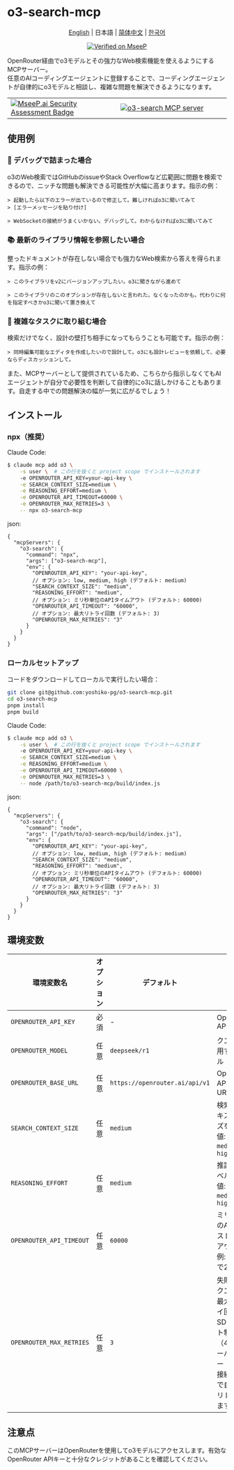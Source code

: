 # o3-search-mcp

<div align="center">
  <p><a href="./README.md">English</a> | 日本語 | <a href="./README.zh.md">简体中文</a> | <a href="./README.ko.md">한국어</a></p>

[![Verified on MseeP](https://mseep.ai/badge.svg)](https://mseep.ai/app/810f04ea-e685-4840-ae20-6a70deb7407a)

</div>


OpenRouter経由でo3モデルとその強力なWeb検索機能を使えるようにするMCPサーバー。  
任意のAIコーディングエージェントに登録することで、コーディングエージェントが自律的にo3モデルと相談し、複雑な問題を解決できるようになります。

<table>
	<tr>
		<td width="50%">
			<a href="https://mseep.ai/app/yoshiko-pg-o3-search-mcp">
<img src="https://mseep.net/pr/yoshiko-pg-o3-search-mcp-badge.png" alt="MseeP.ai Security Assessment Badge" />
</a>
		</td>
		<td width="50%">
			<a href="https://glama.ai/mcp/servers/@yoshiko-pg/o3-search-mcp">
  <img src="https://glama.ai/mcp/servers/@yoshiko-pg/o3-search-mcp/badge" alt="o3-search MCP server" />
</a>
		</td>
	</tr>
</table>

## 使用例

### 🐛 デバッグで詰まった場合

o3のWeb検索ではGitHubのissueやStack Overflowなど広範囲に問題を検索できるので、ニッチな問題も解決できる可能性が大幅に高まります。指示の例：

```
> 起動したら以下のエラーが出ているので修正して。難しければo3に聞いてみて
> [エラーメッセージを貼り付け]
```
```
> WebSocketの接続がうまくいかない。デバッグして。わからなければo3に聞いてみて
```

### 📚 最新のライブラリ情報を参照したい場合

整ったドキュメントが存在しない場合でも強力なWeb検索から答えを得られます。指示の例：

```
> このライブラリをv2にバージョンアップしたい。o3に聞きながら進めて
```

```
> このライブラリのこのオプションが存在しないと言われた。なくなったのかも。代わりに何を指定すべきかo3に聞いて置き換えて
```

### 🧩 複雑なタスクに取り組む場合

検索だけでなく、設計の壁打ち相手になってもらうことも可能です。指示の例：

```
> 同時編集可能なエディタを作成したいので設計して。o3にも設計レビューを依頼して、必要ならディスカッションして。
```

また、MCPサーバーとして提供されているため、こちらから指示しなくてもAIエージェントが自分で必要性を判断して自律的にo3に話しかけることもあります。自走する中での問題解決の幅が一気に広がるでしょう！

## インストール

### npx（推奨）

Claude Code:

```sh
$ claude mcp add o3 \
	-s user \  # この行を抜くと project scope でインストールされます
	-e OPENROUTER_API_KEY=your-api-key \
	-e SEARCH_CONTEXT_SIZE=medium \
	-e REASONING_EFFORT=medium \
	-e OPENROUTER_API_TIMEOUT=60000 \
	-e OPENROUTER_MAX_RETRIES=3 \
	-- npx o3-search-mcp
```

json:

```jsonc
{
  "mcpServers": {
    "o3-search": {
      "command": "npx",
      "args": ["o3-search-mcp"],
      "env": {
        "OPENROUTER_API_KEY": "your-api-key",
        // オプション: low, medium, high (デフォルト: medium)
        "SEARCH_CONTEXT_SIZE": "medium",
        "REASONING_EFFORT": "medium",
        // オプション: ミリ秒単位のAPIタイムアウト (デフォルト: 60000)
        "OPENROUTER_API_TIMEOUT": "60000",
        // オプション: 最大リトライ回数 (デフォルト: 3)
        "OPENROUTER_MAX_RETRIES": "3"
      }
    }
  }
}
```

### ローカルセットアップ

コードをダウンロードしてローカルで実行したい場合：

```bash
git clone git@github.com:yoshiko-pg/o3-search-mcp.git
cd o3-search-mcp
pnpm install
pnpm build
```

Claude Code:

```sh
$ claude mcp add o3 \
	-s user \  # この行を抜くと project scope でインストールされます
	-e OPENROUTER_API_KEY=your-api-key \
	-e SEARCH_CONTEXT_SIZE=medium \
	-e REASONING_EFFORT=medium \
	-e OPENROUTER_API_TIMEOUT=60000 \
	-e OPENROUTER_MAX_RETRIES=3 \
	-- node /path/to/o3-search-mcp/build/index.js
```

json:

```jsonc
{
  "mcpServers": {
    "o3-search": {
      "command": "node",
      "args": ["/path/to/o3-search-mcp/build/index.js"],
      "env": {
        "OPENROUTER_API_KEY": "your-api-key",
        // オプション: low, medium, high (デフォルト: medium)
        "SEARCH_CONTEXT_SIZE": "medium",
        "REASONING_EFFORT": "medium",
        // オプション: ミリ秒単位のAPIタイムアウト (デフォルト: 60000)
        "OPENROUTER_API_TIMEOUT": "60000",
        // オプション: 最大リトライ回数 (デフォルト: 3)
        "OPENROUTER_MAX_RETRIES": "3"
      }
    }
  }
}
```

## 環境変数

| 環境変数名 | オプション | デフォルト | 説明 |
| --- | --- | --- | --- |
| `OPENROUTER_API_KEY` | 必須 | - | OpenRouter API Key |
| `OPENROUTER_MODEL` | 任意 | `deepseek/r1` | クエリに使用するモデル |
| `OPENROUTER_BASE_URL` | 任意 | `https://openrouter.ai/api/v1` | OpenRouter APIベースURL |
| `SEARCH_CONTEXT_SIZE` | 任意 | `medium` | 検索コンテキストサイズを制御<br>値: `low`, `medium`, `high` |
| `REASONING_EFFORT` | 任意 | `medium` | 推論努力レベルを制御<br>値: `low`, `medium`, `high` |
| `OPENROUTER_API_TIMEOUT` | 任意 | `60000` | ミリ秒単位のAPIリクエストタイムアウト<br>例: `120000` で2分 |
| `OPENROUTER_MAX_RETRIES` | 任意 | `3` | 失敗したリクエストの最大リトライ回数<br>SDKはレート制限（429）、サーバーエラー（5xx）、接続エラーで自動的にリトライします |

## 注意点

このMCPサーバーはOpenRouterを使用してo3モデルにアクセスします。有効なOpenRouter APIキーと十分なクレジットがあることを確認してください。
